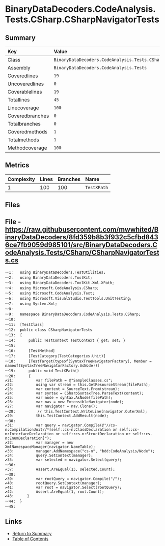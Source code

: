 ﻿# BinaryDataDecoders.CodeAnalysis.Tests.CSharp.CSharpNavigatorTests

## Summary

| Key             | Value                                                               |
| :-------------- | :------------------------------------------------------------------ |
| Class           | `BinaryDataDecoders.CodeAnalysis.Tests.CSharp.CSharpNavigatorTests` |
| Assembly        | `BinaryDataDecoders.CodeAnalysis.Tests`                             |
| Coveredlines    | `19`                                                                |
| Uncoveredlines  | `0`                                                                 |
| Coverablelines  | `19`                                                                |
| Totallines      | `45`                                                                |
| Linecoverage    | `100`                                                               |
| Coveredbranches | `0`                                                                 |
| Totalbranches   | `0`                                                                 |
| Coveredmethods  | `1`                                                                 |
| Totalmethods    | `1`                                                                 |
| Methodcoverage  | `100`                                                               |

## Metrics

| Complexity | Lines | Branches | Name        |
| :--------- | :---- | :------- | :---------- |
| 1          | 100   | 100      | `TestXPath` |

## Files

## File - https://raw.githubusercontent.com/mwwhited/BinaryDataDecoders/8fd359b8b3f932c5cfbd8436ce7fb9059d985101/src/BinaryDataDecoders.CodeAnalysis.Tests/CSharp/CSharpNavigatorTests.cs

```CSharp
〰1:   using BinaryDataDecoders.TestUtilities;
〰2:   using BinaryDataDecoders.ToolKit;
〰3:   using BinaryDataDecoders.ToolKit.Xml.XPath;
〰4:   using Microsoft.CodeAnalysis.CSharp;
〰5:   using Microsoft.CodeAnalysis.Text;
〰6:   using Microsoft.VisualStudio.TestTools.UnitTesting;
〰7:   using System.Xml;
〰8:   
〰9:   namespace BinaryDataDecoders.CodeAnalysis.Tests.CSharp;
〰10:  
〰11:  [TestClass]
〰12:  public class CSharpNavigatorTests
〰13:  {
〰14:      public TestContext TestContext { get; set; }
〰15:  
〰16:      [TestMethod]
〰17:      [TestCategory(TestCategories.Unit)]
〰18:      [TestTarget(typeof(SyntaxTreeNavigatorFactory), Member = nameof(SyntaxTreeNavigatorFactory.AsNode))]
〰19:      public void TestXPath()
〰20:      {
✔21:          var filePath = @"SampleClasses.cs";
✔22:          using var stream = this.GetResourceStream(filePath);
✔23:          var content = SourceText.From(stream);
✔24:          var syntax = CSharpSyntaxTree.ParseText(content);
✔25:          var node = syntax.AsNode(filePath);
✔26:          var nav = new ExtensibleNavigator(node);
✔27:          var navigator = nav.Clone();
〰28:          // this.TestContext.WriteLine(navigator.OuterXml);
✔29:          this.TestContext.AddResult(node);
〰30:  
✔31:          var query = navigator.Compile(@"//cs-n:CompilationUnit//*[self::cs-n:ClassDeclaration or self::cs-n:InterfaceDeclaration or self::cs-n:StructDeclaration or self::cs-n:EnumDeclaration]");
✔32:          var manager = new XmlNamespaceManager(navigator.NameTable);
✔33:          manager.AddNamespace("cs-n", "bdd:CodeAnalysis/Node");
✔34:          query.SetContext(manager);
✔35:          var selected = navigator.Select(query);
〰36:  
✔37:          Assert.AreEqual(13, selected.Count);
〰38:  
✔39:          var rootQuery = navigator.Compile("/");
✔40:          rootQuery.SetContext(manager);
✔41:          var root = navigator.Select(rootQuery);
✔42:          Assert.AreEqual(1, root.Count);
✔43:      }
〰44:  }
〰45:  
```

## Links

* [Return to Summary](Summary.md)
* [Table of Contents](../TOC.md)

